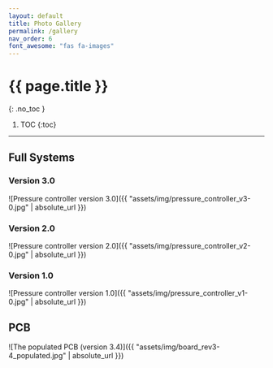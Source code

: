 ```yaml
---
layout: default
title: Photo Gallery
permalink: /gallery
nav_order: 6
font_awesome: "fas fa-images"
---
```


# <i class="{{ page.font_awesome }}"></i> {{ page.title }}
{: .no_toc }


1. TOC
{:toc}

---

## Full Systems
### Version 3.0

![Pressure controller version 3.0]({{ "assets/img/pressure_controller_v3-0.jpg" | absolute_url }})

### Version 2.0
![Pressure controller version 2.0]({{ "assets/img/pressure_controller_v2-0.jpg" | absolute_url }})


### Version 1.0
![Pressure controller version 1.0]({{ "assets/img/pressure_controller_v1-0.jpg" | absolute_url }})


## PCB
![The populated PCB (version 3.4)]({{ "assets/img/board_rev3-4_populated.jpg" | absolute_url }})
